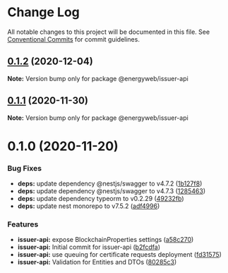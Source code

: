 # Change Log

All notable changes to this project will be documented in this file.
See [Conventional Commits](https://conventionalcommits.org) for commit guidelines.

## [0.1.2](https://github.com/energywebfoundation/origin/compare/@energyweb/issuer-api@0.1.1...@energyweb/issuer-api@0.1.2) (2020-12-04)

**Note:** Version bump only for package @energyweb/issuer-api





## [0.1.1](https://github.com/energywebfoundation/origin/compare/@energyweb/issuer-api@0.1.0...@energyweb/issuer-api@0.1.1) (2020-11-30)

**Note:** Version bump only for package @energyweb/issuer-api





# 0.1.0 (2020-11-20)


### Bug Fixes

* **deps:** update dependency @nestjs/swagger to v4.7.2 ([1b127f8](https://github.com/energywebfoundation/origin/commit/1b127f8504fb5a15bdcfc3abd2f0d4052cb26f73))
* **deps:** update dependency @nestjs/swagger to v4.7.3 ([1285463](https://github.com/energywebfoundation/origin/commit/128546350457dcedfba2087441dd5b93097cdced))
* **deps:** update dependency typeorm to v0.2.29 ([49232fb](https://github.com/energywebfoundation/origin/commit/49232fbd085e86a5e1df943aa917fe5ed86bff27))
* **deps:** update nest monorepo to v7.5.2 ([adf4996](https://github.com/energywebfoundation/origin/commit/adf49962f675ef88237af96baef0093057d0697f))


### Features

* **issuer-api:** expose BlockchainProperties settings ([a58c270](https://github.com/energywebfoundation/origin/commit/a58c270aecfe782e7dcfa2d1da7f1dd2512624b2))
* **issuer-api:** Initial commit for issuer-api ([b2fcdfa](https://github.com/energywebfoundation/origin/commit/b2fcdfa4110394cff67e2c650d243b72607c81b1))
* **issuer-api:** use queuing for certificate requests deployment ([fd31575](https://github.com/energywebfoundation/origin/commit/fd31575ae8717a8c0adf607a8fc6b3c2e34c9643))
* **issuer-api:** Validation for Entities and DTOs ([80285c3](https://github.com/energywebfoundation/origin/commit/80285c33fa649300da6f144496e27e07143e117d))
